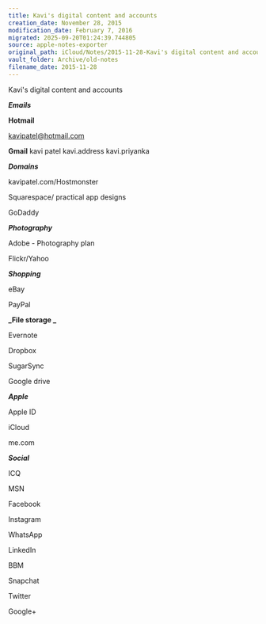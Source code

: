 ```yaml
---
title: Kavi's digital content and accounts
creation_date: November 28, 2015
modification_date: February 7, 2016
migrated: 2025-09-20T01:24:39.744805
source: apple-notes-exporter
original_path: iCloud/Notes/2015-11-28-Kavi's digital content and accounts.md
vault_folder: Archive/old-notes
filename_date: 2015-11-28
---
```



Kavi's digital content and accounts

**_Emails_**

**Hotmail**

kavipatel@hotmail.com

**Gmail** 
kavi patel
kavi.address
kavi.priyanka 

**_Domains_**

kavipatel.com/Hostmonster

Squarespace/ practical app designs

GoDaddy 

**_Photography_** 

Adobe - Photography plan

Flickr/Yahoo

**_Shopping_** 

eBay 

PayPal

**_File storage _**

Evernote

Dropbox

SugarSync

Google drive 

**_Apple_**

Apple ID

iCloud

me.com
 

**_Social_**

ICQ

MSN

Facebook 

Instagram 

WhatsApp 

LinkedIn

BBM

Snapchat

Twitter 

Google+
